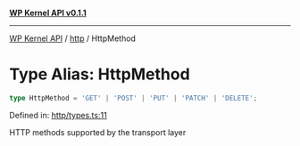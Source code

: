 [**WP Kernel API v0.1.1**](../../README.md)

---

[WP Kernel API](../../README.md) / [http](../README.md) / HttpMethod

# Type Alias: HttpMethod

```ts
type HttpMethod = 'GET' | 'POST' | 'PUT' | 'PATCH' | 'DELETE';
```

Defined in: [http/types.ts:11](https://github.com/theGeekist/wp-kernel/blob/main/packages/kernel/src/http/types.ts#L11)

HTTP methods supported by the transport layer
